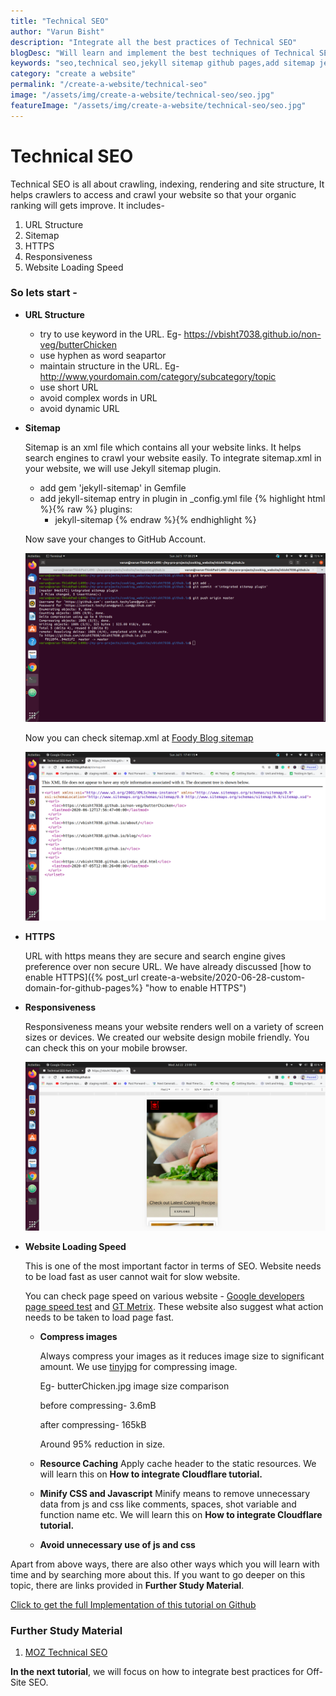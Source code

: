 ```yaml
---
title: "Technical SEO"
author: "Varun Bisht"
description: "Integrate all the best practices of Technical SEO"
blogDesc: "Will learn and implement the best techniques of Technical SEO. It helps crawlers to access and crawl your website so that your organic ranking will gets improve."
keywords: "seo,technical seo,jekyll sitemap github pages,add sitemap jekyll"
category: "create a website"
permalink: "/create-a-website/technical-seo"
image: "/assets/img/create-a-website/technical-seo/seo.jpg"
featureImage: "/assets/img/create-a-website/technical-seo/seo.jpg"
---
```

# Technical SEO
Technical SEO is all about crawling, indexing, rendering and site structure, It helps crawlers to access and crawl your website so that your organic ranking will gets improve.
It includes-
   1. URL Structure
   2. Sitemap
   3. HTTPS
   4. Responsiveness
   5. Website Loading Speed

### So lets start -

- **URL Structure**
   - try to use keyword in the URL. Eg- https://vbisht7038.github.io/non-veg/butterChicken
   - use hyphen as word seapartor
   - maintain structure in the URL. Eg- http://www.yourdomain.com/category/subcategory/topic
   - use short URL
   - avoid complex words in URL
   - avoid dynamic URL
- **Sitemap**

   Sitemap is an xml file which contains all your website links. It helps search engines to crawl your website easily.
   To integrate sitemap.xml in your website, we will use Jekyll sitemap plugin.
   - add gem 'jekyll-sitemap' in Gemfile
   - add jekyll-sitemap entry in plugin in _config.yml file
{% highlight html %}{% raw %}
   plugins:
     - jekyll-sitemap
{% endraw %}{% endhighlight %}

   Now save your changes to GitHub Account.
   <div class="imgCont">
     <img alt="save sitemap plugin" title="save sitemap plugin" src="/assets/img/create-a-website/technical-seo/save-sitemap-plugin.png"/>
   </div>

   Now you can check sitemap.xml at [Foody Blog sitemap](https://vbisht7038.github.io/sitemap.xml "Foody Blog sitemap")
   <div class="imgCont">
     <img alt="foodyblog sitemap" title="foodyblog sitemap" src="/assets/img/create-a-website/technical-seo/foody-blog-sitemap.png"/>
   </div>
- **HTTPS**

   URL with https means they are secure and search engine gives preference over non secure URL.
   We have already discussed [how to enable HTTPS]({% post_url create-a-website/2020-06-28-custom-domain-for-github-pages%} "how to enable HTTPS")
- **Responsiveness**

   Responsiveness means your website renders well on a variety of screen sizes or devices.
   We created our website design mobile friendly. You can check this on your mobile browser.
   <div class="imgCont">
     <img alt="foody blog mobile design" title="foody blog mobile design" src="/assets/img/create-a-website/technical-seo/foody_blog_mobile_design.png"/>
   </div>
- **Website Loading Speed**

   This is one of the most important factor in terms of SEO. Website needs to be load fast as user cannot wait for slow website.

   You can check page speed on various website - [Google developers page speed test](https://developers.google.com/speed/pagespeed/insights "google developers page speed test") and [GT Metrix](https://gtmetrix.com "GT Metrix"). These website also suggest what action needs to be taken to load page fast.
   - **Compress images**

      Always compress your images as it reduces image size to significant amount.
      We use [tinyjpg](https://tinyjpg.com "tinyjpg") for compressing image.

      Eg- butterChicken.jpg image size comparison

      before compressing- 3.6mB

      after compressing- 165kB

      Around 95% reduction in size.
   - **Resource Caching**
      Apply cache header to the static resources. We will learn this on **How to integrate Cloudflare tutorial.**
   - **Minify CSS and Javascript**
      Minify means to remove unnecessary data from js and css like comments, spaces, shot variable and function name etc.
      We will learn this on **How to integrate Cloudflare tutorial.**
   - **Avoid unnecessary use of js and css**

Apart from above ways, there are also other ways which you will learn with time and by searching more about this.
If you want to go deeper on this topic, there are links provided in **Further Study Material**.

<a href="https://github.com/vbisht7038/vbisht7038.github.io.git">Click to get the full Implementation of this tutorial on Github</a>

### Further Study Material
1. [MOZ Technical SEO](https://moz.com/beginners-guide-to-seo/technical-seo "MOZ Technical SEO")

**In the next tutorial**, we will focus on how to integrate best practices for Off-Site SEO.
